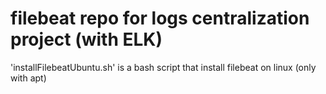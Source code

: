 # filebeat repo for logs centralization project (with ELK)

'installFilebeatUbuntu.sh' is a bash script that install filebeat on linux (only with apt)
